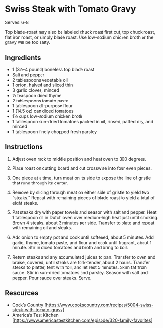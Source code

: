 # Swiss Steak with Tomato Gravy

Serves: 6-8

Top blade-roast may also be labeled chuck roast first cut, top chuck roast, flat iron roast, or simply blade roast. Use low-sodium chicken broth or the gravy will be too salty.

## Ingredients

* 1 (3½-4 pound) boneless top blade roast
* Salt and pepper
* 2 tablespoons vegetable oil
* 1 onion, halved and sliced thin
* 3 garlic cloves, minced
* ½ teaspoon dried thyme
* 2 tablespoons tomato paste
* 1 tablespoon all-purpose flour
* 1 (14.5 oz) can diced tomatoes
* 1½ cups low-sodium chicken broth
* 1 tablespoon sun-dried tomatoes packed in oil, rinsed, patted dry, and minced
* 1 tablespoon finely chopped fresh parsley

## Instructions

1. Adjust oven rack to middle position and heat oven to 300 degrees.

2. Place roast on cutting board and cut crosswise into four even pieces.

3. One piece at a time, turn meat on its side to expose the line of gristle that runs through its center.

4. Remove by slicing through meat on either side of gristle to yield two “steaks.” Repeat with remaining pieces of blade roast to yield a total of eight steaks.

5. Pat steaks dry with paper towels and season with salt and pepper. Heat 1 tablespoon oil in Dutch oven over medium-high heat just until smoking. Brown 4 steaks, about 3 minutes per side. Transfer to plate and repeat with remaining oil and steaks.

6. Add onion to empty pot and cook until softened, about 5 minutes. Add garlic, thyme, tomato paste, and flour and cook until fragrant, about 1 minute. Stir in diced tomatoes and broth and bring to boil.

7. Return steaks and any accumulated juices to pan. Transfer to oven and braise, covered, until steaks are fork-tender, about 2 hours. Transfer steaks to platter, tent with foil, and let rest 5 minutes. Skim fat from sauce. Stir in sun-dried tomatoes and parsley. Season with salt and pepper. Pour sauce over steaks. Serve.

## Resources

* Cook’s Country [https://www.cookscountry.com/recipes/5004-swiss-steak-with-tomato-gravy]
* America’s Test Kitchen [https://www.americastestkitchen.com/episode/320-family-favorites]

